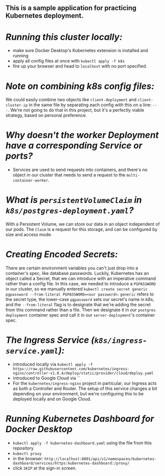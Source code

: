## This is a sample application for practicing Kubernetes deployment.

# *Running this cluster locally:*  
- make sure Docker Desktop's Kubernetes extension is installed and running
- apply all config files at once with `kubectl apply -f k8s`
- fire up your browser and head to `localhost` with no port specified.

# *Note on combining k8s config files:*  
We could easily combine two objects like `client-deployment` and `client-cluster-ip` in the same file by separating each config with this on a line: `---`. We're not going to do that in this project, but it's a perfectly viable strategy, based on personal preference.  

# *Why doesn't the worker Deployment have a corresponding Service or ports?*  
- Services are used to send requests into containers, and there's no object in our cluster that needs to send a request to the `multi-container-worker`.

# *What is `persistentVolumeClaim` in `k8s/postgres-deployment.yaml`?*  
With a Persistent Volume, we can store our data in an object independent of our pods. The `Claim` is a request for this storage, and can be configured by size and access mode.

# *Creating Encoded Secrets:*  
There are certain environment variables you can't just drop into a container's spec, like database passwords. Luckily, Kubernetes has an object called a Secret, that we can introduce with an imperative command rather than a config file. In this case, we needed to introduce a `PGPASSWORD` in our cluster, so we manually entered `kubectl create secret generic pgpassword --from-literal PGPASSWORD=<our password>`. `generic` refers to the secret type, the lower-case `pgpassword` sets our secret's name in k8s, and the `--from-literal` flag is to designate that we're adding the secret from this command rather than a file. Then we designate it in our `postgres deployment` container spec and call it in our `server-deployment`'s container spec.   

# *The Ingress Service (`k8s/ingress-service.yaml`):*  
- introduced locally via `kubectl apply -f https://raw.githubusercontent.com/kubernetes/ingress-nginx/controller-v1.0.4/deploy/static/provider/cloud/deploy.yaml`
- introduced to Google Cloud via ``
- For the `kubernetes/ingress-nginx` project in particular, our Ingress acts as both a Controller and Router. The setup of this service changes a bit depending on your environment, but we're configuring this to be deployed locally and on Google Cloud.

# *Running Kubernetes Dashboard for Docker Desktop*  
- `kubectl apply -f kubernetes-dashboard.yaml` using the file from this repository
- `kubectl proxy`
- in the browser: `http://localhost:8001/api/v1/namespaces/kubernetes-dashboard/services/https:kubernetes-dashboard:/proxy/`
- click `SKIP` at the sign-in screen.
